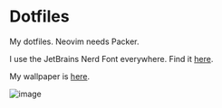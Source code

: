 # Dotfiles

My dotfiles. Neovim needs Packer.

I use the JetBrains Nerd Font everywhere. Find it [here](https://www.nerdfonts.com/font-downloads).

My wallpaper is [here](https://github.com/whoisYoges/lwalpapers/blob/PicturesOnly/wallpapers/b-314.jpg).

![image](https://github.com/IAmCheeseman/dotfiles/assets/64710123/5cdc4272-4de3-4bac-92e9-0b3b246a69a3)
